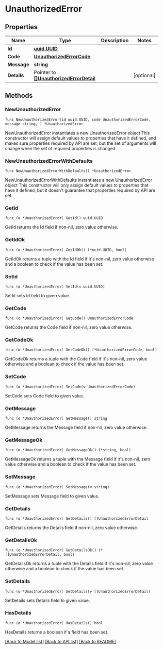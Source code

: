 # UnauthorizedError

## Properties

Name | Type | Description | Notes
------------ | ------------- | ------------- | -------------
**Id** | [**uuid.UUID**](uuid.UUID.md) |  | 
**Code** | [**UnauthorizedErrorCode**](UnauthorizedErrorCode.md) |  | 
**Message** | **string** |  | 
**Details** | Pointer to [**[]UnauthorizedErrorDetail**](UnauthorizedErrorDetail.md) |  | [optional] 

## Methods

### NewUnauthorizedError

`func NewUnauthorizedError(id uuid.UUID, code UnauthorizedErrorCode, message string, ) *UnauthorizedError`

NewUnauthorizedError instantiates a new UnauthorizedError object
This constructor will assign default values to properties that have it defined,
and makes sure properties required by API are set, but the set of arguments
will change when the set of required properties is changed

### NewUnauthorizedErrorWithDefaults

`func NewUnauthorizedErrorWithDefaults() *UnauthorizedError`

NewUnauthorizedErrorWithDefaults instantiates a new UnauthorizedError object
This constructor will only assign default values to properties that have it defined,
but it doesn't guarantee that properties required by API are set

### GetId

`func (o *UnauthorizedError) GetId() uuid.UUID`

GetId returns the Id field if non-nil, zero value otherwise.

### GetIdOk

`func (o *UnauthorizedError) GetIdOk() (*uuid.UUID, bool)`

GetIdOk returns a tuple with the Id field if it's non-nil, zero value otherwise
and a boolean to check if the value has been set.

### SetId

`func (o *UnauthorizedError) SetId(v uuid.UUID)`

SetId sets Id field to given value.


### GetCode

`func (o *UnauthorizedError) GetCode() UnauthorizedErrorCode`

GetCode returns the Code field if non-nil, zero value otherwise.

### GetCodeOk

`func (o *UnauthorizedError) GetCodeOk() (*UnauthorizedErrorCode, bool)`

GetCodeOk returns a tuple with the Code field if it's non-nil, zero value otherwise
and a boolean to check if the value has been set.

### SetCode

`func (o *UnauthorizedError) SetCode(v UnauthorizedErrorCode)`

SetCode sets Code field to given value.


### GetMessage

`func (o *UnauthorizedError) GetMessage() string`

GetMessage returns the Message field if non-nil, zero value otherwise.

### GetMessageOk

`func (o *UnauthorizedError) GetMessageOk() (*string, bool)`

GetMessageOk returns a tuple with the Message field if it's non-nil, zero value otherwise
and a boolean to check if the value has been set.

### SetMessage

`func (o *UnauthorizedError) SetMessage(v string)`

SetMessage sets Message field to given value.


### GetDetails

`func (o *UnauthorizedError) GetDetails() []UnauthorizedErrorDetail`

GetDetails returns the Details field if non-nil, zero value otherwise.

### GetDetailsOk

`func (o *UnauthorizedError) GetDetailsOk() (*[]UnauthorizedErrorDetail, bool)`

GetDetailsOk returns a tuple with the Details field if it's non-nil, zero value otherwise
and a boolean to check if the value has been set.

### SetDetails

`func (o *UnauthorizedError) SetDetails(v []UnauthorizedErrorDetail)`

SetDetails sets Details field to given value.

### HasDetails

`func (o *UnauthorizedError) HasDetails() bool`

HasDetails returns a boolean if a field has been set.


[[Back to Model list]](../README.md#documentation-for-models) [[Back to API list]](../README.md#documentation-for-api-endpoints) [[Back to README]](../README.md)


